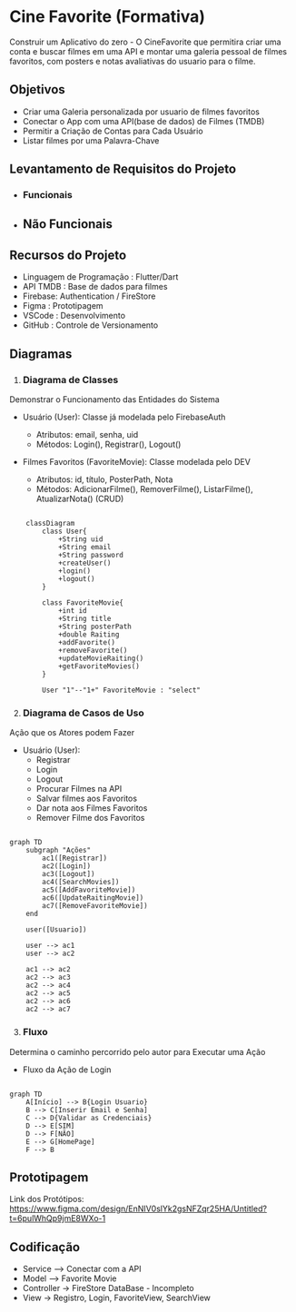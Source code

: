 # Cine Favorite (Formativa)
Construir um Aplicativo do zero - O CineFavorite que permitira criar uma conta e buscar filmes em uma API e montar uma galeria pessoal de filmes favoritos, com posters e notas avaliativas do usuario para o filme.

## Objetivos
- Criar uma Galeria personalizada por usuario de filmes favoritos
- Conectar o App com uma API(base de dados) de Filmes (TMDB)
- Permitir a Criação de Contas para Cada Usuário
- Listar filmes por uma Palavra-Chave

## Levantamento de Requisitos do Projeto
- ### Funcionais

- ## Não Funcionais

## Recursos do Projeto
- Linguagem de Programação : Flutter/Dart
- API TMDB : Base de dados para filmes
- Firebase: Authentication / FireStore
- Figma : Prototipagem
- VSCode : Desenvolvimento
- GitHub : Controle de Versionamento

## Diagramas
1. ### Diagrama de Classes
Demonstrar o Funcionamento das Entidades do Sistema

- Usuário (User): Classe já modelada pelo FirebaseAuth
    - Atributos: email, senha, uid
    - Métodos: Login(), Registrar(), Logout()

- Filmes Favoritos (FavoriteMovie): Classe modelada pelo DEV
    - Atributos: id, título, PosterPath, Nota
    - Métodos: AdicionarFilme(), RemoverFilme(), ListarFilme(), AtualizarNota() (CRUD)

```mermaid

    classDiagram
        class User{
            +String uid
            +String email
            +String password
            +createUser()
            +login()
            +logout()
        }

        class FavoriteMovie{
            +int id
            +String title
            +String posterPath
            +double Raiting
            +addFavorite()
            +removeFavorite()
            +updateMovieRaiting()
            +getFavoriteMovies()
        }

        User "1"--"1+" FavoriteMovie : "select"
```
2. ### Diagrama de Casos de Uso
Ação que os Atores podem Fazer
- Usuário (User):
    - Registrar
    - Login
    - Logout
    - Procurar Filmes na API
    - Salvar filmes aos Favoritos
    - Dar nota aos Filmes Favoritos
    - Remover Filme dos Favoritos

```mermaid

graph TD
    subgraph "Ações"
        ac1([Registrar])
        ac2([Login])
        ac3([Logout])
        ac4([SearchMovies])
        ac5([AddFavoriteMovie])
        ac6([UpdateRaitingMovie])
        ac7([RemoveFavoriteMovie])
    end

    user([Usuario])

    user --> ac1
    user --> ac2

    ac1 --> ac2
    ac2 --> ac3 
    ac2 --> ac4 
    ac2 --> ac5 
    ac2 --> ac6 
    ac2 --> ac7 

```


3. ### Fluxo
Determina o caminho percorrido pelo autor para Executar uma Ação

- Fluxo da Ação de Login

```mermaid

graph TD
    A[Início] --> B{Login Usuario}
    B --> C[Inserir Email e Senha]
    C --> D{Validar as Credenciais}
    D --> E[SIM]
    D --> F[NÃO]
    E --> G[HomePage]
    F --> B

```

## Prototipagem
Link dos Protótipos: https://www.figma.com/design/EnNIV0slYk2gsNFZqr25HA/Untitled?t=6pulWhQp9jmE8WXo-1



## Codificação

- Service --> Conectar com a API
- Model --> Favorite Movie
- Controller -> FireStore DataBase - Incompleto
- View -> Registro, Login, FavoriteView, SearchView
